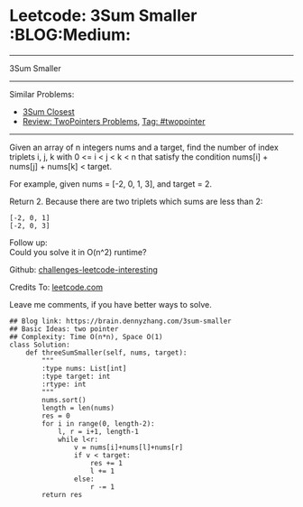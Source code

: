 # Leetcode: 3Sum Smaller     :BLOG:Medium:


---

3Sum Smaller  

---

Similar Problems:  
-   [3Sum Closest](https://brain.dennyzhang.com/3sum-closest)
-   [Review: TwoPointers Problems](https://brain.dennyzhang.com/review-twopointer), [Tag: #twopointer](https://brain.dennyzhang.com/tag/twopointer)

---

Given an array of n integers nums and a target, find the number of index triplets i, j, k with 0 <= i < j < k < n that satisfy the condition nums[i] + nums[j] + nums[k] < target.  

For example, given nums = [-2, 0, 1, 3], and target = 2.  

Return 2. Because there are two triplets which sums are less than 2:  

    [-2, 0, 1]
    [-2, 0, 3]

Follow up:  
Could you solve it in O(n^2) runtime?  

Github: [challenges-leetcode-interesting](https://github.com/DennyZhang/challenges-leetcode-interesting/tree/master/3sum-smaller)  

Credits To: [leetcode.com](https://leetcode.com/problems/3sum-smaller/description/)  

Leave me comments, if you have better ways to solve.  

    ## Blog link: https://brain.dennyzhang.com/3sum-smaller
    ## Basic Ideas: two pointer
    ## Complexity: Time O(n*n), Space O(1)
    class Solution:
        def threeSumSmaller(self, nums, target):
            """
            :type nums: List[int]
            :type target: int
            :rtype: int
            """
            nums.sort()
            length = len(nums)
            res = 0
            for i in range(0, length-2):
                l, r = i+1, length-1
                while l<r:
                    v = nums[i]+nums[l]+nums[r]
                    if v < target:
                        res += 1
                        l += 1
                    else:
                        r -= 1
            return res